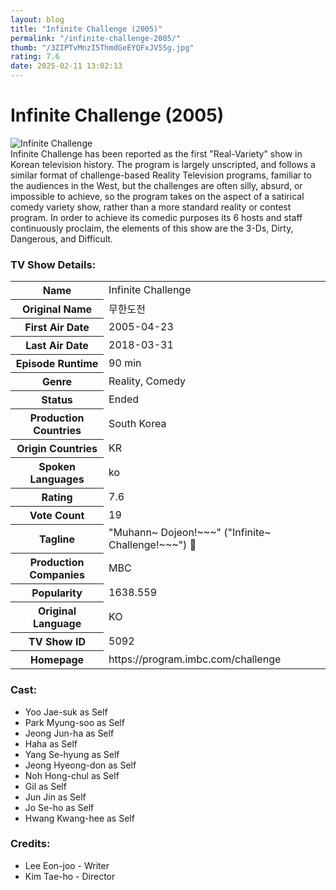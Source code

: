 ```yaml
---
layout: blog
title: "Infinite Challenge (2005)"
permalink: "/infinite-challenge-2005/"
thumb: "/3ZIPTvMnzI5ThmdGeEYQFxJV5Sg.jpg"
rating: 7.6
date: 2025-02-11 13:02:13
---
```

<h1 class="title">Infinite Challenge (2005)</h1><div class="poster"><img src="{{ site.imglink }}/3ZIPTvMnzI5ThmdGeEYQFxJV5Sg.jpg" class="img-fluid my-3" alt="Infinite Challenge"/></div><div class="plot">Infinite Challenge has been reported as the first "Real-Variety" show in Korean television history. The program is largely unscripted, and follows a similar format of challenge-based Reality Television programs, familiar to the audiences in the West, but the challenges are often silly, absurd, or impossible to achieve, so the program takes on the aspect of a satirical comedy variety show, rather than a more standard reality or contest program. In order to achieve its comedic purposes its 6 hosts and staff continuously proclaim, the elements of this show are the 3-Ds, Dirty, Dangerous, and Difficult.</div><h3>TV Show Details:</h3><table class="table table-bordered details"><tr><th>Name</th><td>Infinite Challenge</td></tr><tr><th>Original Name</th><td>무한도전</td></tr><tr><th>First Air Date</th><td>2005-04-23</td></tr><tr><th>Last Air Date</th><td>2018-03-31</td></tr><tr><th>Episode Runtime</th><td>90 min</td></tr><tr><th>Genre</th><td>Reality, Comedy</td></tr><tr><th>Status</th><td>Ended</td></tr><tr><th>Production Countries</th><td>South Korea</td></tr><tr><th>Origin Countries</th><td>KR</td></tr><tr><th>Spoken Languages</th><td>ko</td></tr><tr><th>Rating</th><td>7.6</td></tr><tr><th>Vote Count</th><td>19</td></tr><tr><th>Tagline</th><td>"Muhann~ Dojeon!~~~" ("Infinite~ Challenge!~~~") 👐</td></tr><tr><th>Production Companies</th><td>MBC</td></tr><tr><th>Popularity</th><td>1638.559</td></tr><tr><th>Original Language</th><td>KO</td></tr><tr><th>TV Show ID</th><td>5092</td></tr><tr><th>Homepage</th><td>https://program.imbc.com/challenge</td></tr></table><h3>Cast:</h3><ul class="list-group cast"><li>Yoo Jae-suk as Self</li><li>Park Myung-soo as Self</li><li>Jeong Jun-ha as Self</li><li>Haha as Self</li><li>Yang Se-hyung as Self</li><li>Jeong Hyeong-don as Self</li><li>Noh Hong-chul as Self</li><li>Gil as Self</li><li>Jun Jin as Self</li><li>Jo Se-ho as Self</li><li>Hwang Kwang-hee as Self</li></ul><h3>Credits:</h3><ul class="list-group crew"><li>Lee Eon-joo - Writer</li><li>Kim Tae-ho - Director</li></ul>